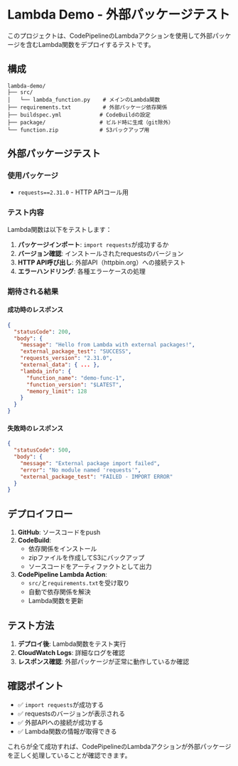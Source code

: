 # Lambda Demo - 外部パッケージテスト

このプロジェクトは、CodePipelineのLambdaアクションを使用して外部パッケージを含むLambda関数をデプロイするテストです。

## 構成

```
lambda-demo/
├── src/
│   └── lambda_function.py    # メインのLambda関数
├── requirements.txt          # 外部パッケージ依存関係
├── buildspec.yml            # CodeBuildの設定
├── package/                 # ビルド時に生成（git除外）
└── function.zip             # S3バックアップ用
```

## 外部パッケージテスト

### 使用パッケージ
- `requests==2.31.0` - HTTP APIコール用

### テスト内容
Lambda関数は以下をテストします：
1. **パッケージインポート**: `import requests`が成功するか
2. **バージョン確認**: インストールされたrequestsのバージョン
3. **HTTP API呼び出し**: 外部API（httpbin.org）への接続テスト
4. **エラーハンドリング**: 各種エラーケースの処理

### 期待される結果

#### 成功時のレスポンス
```json
{
  "statusCode": 200,
  "body": {
    "message": "Hello from Lambda with external packages!",
    "external_package_test": "SUCCESS",
    "requests_version": "2.31.0",
    "external_data": { ... },
    "lambda_info": {
      "function_name": "demo-func-1",
      "function_version": "$LATEST",
      "memory_limit": 128
    }
  }
}
```

#### 失敗時のレスポンス
```json
{
  "statusCode": 500,
  "body": {
    "message": "External package import failed",
    "error": "No module named 'requests'",
    "external_package_test": "FAILED - IMPORT ERROR"
  }
}
```

## デプロイフロー

1. **GitHub**: ソースコードをpush
2. **CodeBuild**: 
   - 依存関係をインストール
   - zipファイルを作成してS3にバックアップ
   - ソースコードをアーティファクトとして出力
3. **CodePipeline Lambda Action**:
   - `src/`と`requirements.txt`を受け取り
   - 自動で依存関係を解決
   - Lambda関数を更新

## テスト方法

1. **デプロイ後**: Lambda関数をテスト実行
2. **CloudWatch Logs**: 詳細なログを確認
3. **レスポンス確認**: 外部パッケージが正常に動作しているか確認

## 確認ポイント

- ✅ `import requests`が成功する
- ✅ requestsのバージョンが表示される
- ✅ 外部APIへの接続が成功する
- ✅ Lambda関数の情報が取得できる

これらが全て成功すれば、CodePipelineのLambdaアクションが外部パッケージを正しく処理していることが確認できます。 

